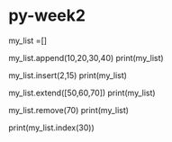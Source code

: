 # py-week2
my_list =[]

my_list.append(10,20,30,40)
print(my_list)

my_list.insert(2,15)
print(my_list)

my_list.extend([50,60,70])
print(my_list)

my_list.remove(70)
print(my_list)

print(my_list.index(30))

